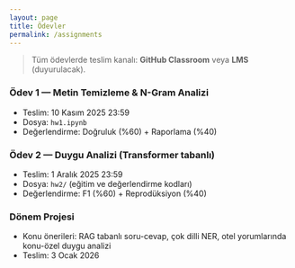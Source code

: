 ```yaml
---
layout: page
title: Ödevler
permalink: /assignments
---
```


> Tüm ödevlerde teslim kanalı: **GitHub Classroom** veya **LMS** (duyurulacak).

### Ödev 1 — Metin Temizleme & N-Gram Analizi
- Teslim: 10 Kasım 2025 23:59
- Dosya: `hw1.ipynb`
- Değerlendirme: Doğruluk (%60) + Raporlama (%40)

### Ödev 2 — Duygu Analizi (Transformer tabanlı)
- Teslim: 1 Aralık 2025 23:59
- Dosya: `hw2/` (eğitim ve değerlendirme kodları)
- Değerlendirme: F1 (%60) + Reprodüksiyon (%40)

### Dönem Projesi
- Konu önerileri: RAG tabanlı soru-cevap, çok dilli NER, otel yorumlarında konu-özel duygu analizi
- Teslim: 3 Ocak 2026